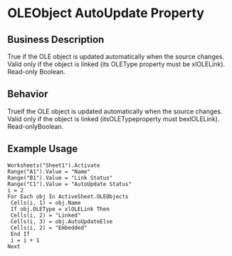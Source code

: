 # OLEObject AutoUpdate Property

## Business Description
True if the OLE object is updated automatically when the source changes. Valid only if the object is linked (its OLEType property must be xlOLELink). Read-only Boolean.

## Behavior
Trueif the OLE object is updated automatically when the source changes. Valid only if the object is linked (itsOLETypeproperty must bexlOLELink). Read-onlyBoolean.

## Example Usage
```vba
Worksheets("Sheet1").Activate 
Range("A1").Value = "Name" 
Range("B1").Value = "Link Status" 
Range("C1").Value = "AutoUpdate Status" 
i = 2 
For Each obj In ActiveSheet.OLEObjects 
 Cells(i, 1) = obj.Name 
 If obj.OLEType = xlOLELink Then 
 Cells(i, 2) = "Linked" 
 Cells(i, 3) = obj.AutoUpdateElse 
 Cells(i, 2) = "Embedded" 
 End If 
 i = i + 1 
Next
```